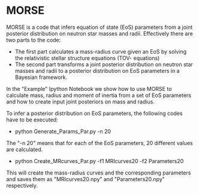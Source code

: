 # MORSE
MORSE is a code that infers equation of state (EoS) parameters from a joint posterior distribution on neutron star masses and radii. 
Effectively there are two parts to the code:
 - The first part calculates a mass-radius curve given an EoS by solving the relativistic stellar structure equations (TOV-     equations)
 - The second part transforms a joint posterior distribution on neutron star masses and radii to a posterior distribution on EoS parameters in a Bayesian framework. 

In the "Example" Ipython Notebook we show how to use MORSE to calculate mass, radius and moment of inertia from a set of EoS parameters and how to create input joint posteriors on mass and radius. 

To infer a posterior distribution on EoS parameters, the following codes have to be executed: 
- python Generate_Params_Par.py -n 20 

The "-n 20" means that for each of the EoS parameters, 20 different values are calculated. 

- python Create_MRcurves_Par.py -f1 MRIcurves20 -f2 Parameters20

This will create the mass-radius curves and the corresponding parameters and saves them as "MRIcurves20.npy" and     "Parameters20.npy" respectively.
  
